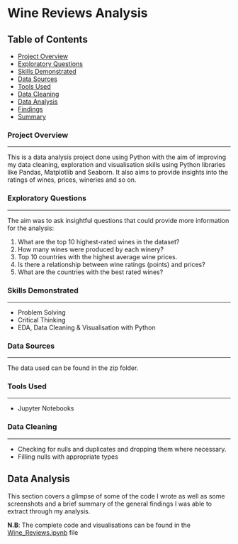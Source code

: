 # Wine Reviews Analysis
## Table of Contents
- [Project Overview](#project-overview)
- [Exploratory Questions](#exploratory-questions)
- [Skills Demonstrated](#skills-demonstrated)
- [Data Sources](#data-sources)
- [Tools Used](#tools-used)
- [Data Cleaning](#data-cleaning)
- [Data Analysis](#data-analysis)
- [Findings](#findings)
- [Summary](#summary)

### Project Overview
---
This is a data analysis project done using Python with the aim of improving my data cleaning, exploration and visualisation skills using Python libraries like Pandas, Matplotlib and Seaborn. It also aims to provide insights into the ratings of wines, prices, wineries and so on.

### Exploratory Questions
---
The aim was to ask insightful questions that could provide more information for the analysis:
1. What are the top 10 highest-rated wines in the dataset?
2. How many wines were produced by each winery?
3. Top 10 countries with the highest average wine prices.
4. Is there a relationship between wine ratings (points) and prices?
5. What are the countries with the best rated wines?

### Skills Demonstrated
---
- Problem Solving
- Critical Thinking
- EDA, Data Cleaning & Visualisation with Python

### Data Sources
---
The data used can be found in the zip folder.

### Tools Used
---
- Jupyter Notebooks

### Data Cleaning
---
- Checking for nulls and duplicates and dropping them where necessary.
- Filling nulls with appropriate types

## Data Analysis
This section covers a glimpse of some of the code I wrote as well as some screenshots and a brief summary of the general findings I was able to extract through my analysis. 

**N.B**: The complete code and visualisations can be found in the [Wine_Reviews.ipynb](Wine_Reviews.ipynb) file
